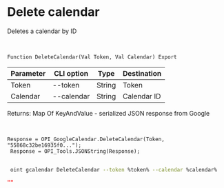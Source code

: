 ﻿---
sidebar_position: 5
---

# Delete calendar
 Deletes a calendar by ID


<br/>


`Function DeleteCalendar(Val Token, Val Calendar) Export`

 | Parameter | CLI option | Type | Destination |
 |-|-|-|-|
 | Token | --token | String | Token |
 | Calendar | --calendar | String | Calendar ID |

 
 Returns: Map Of KeyAndValue - serialized JSON response from Google

<br/>




```bsl title="Code example"
Response = OPI_GoogleCalendar.DeleteCalendar(Token, "55868c32be16935f0...");
 Response = OPI_Tools.JSONString(Response);
```
	


```sh title="CLI command example"
 
 oint gcalendar DeleteCalendar --token %token% --calendar %calendar%

```

```json title="Result"
""
```
